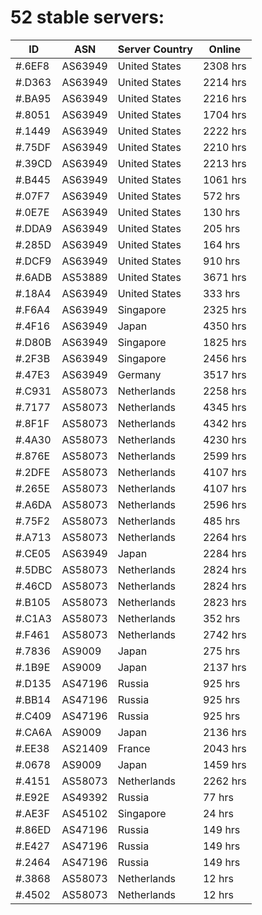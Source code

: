 # 52 stable servers:

| ID | ASN | Server Country | Online |
| ------ | ------ | ------ | ------ |
| #.6EF8 | AS63949 | United States | 2308 hrs |
| #.D363 | AS63949 | United States | 2214 hrs |
| #.BA95 | AS63949 | United States | 2216 hrs |
| #.8051 | AS63949 | United States | 1704 hrs |
| #.1449 | AS63949 | United States | 2222 hrs |
| #.75DF | AS63949 | United States | 2210 hrs |
| #.39CD | AS63949 | United States | 2213 hrs |
| #.B445 | AS63949 | United States | 1061 hrs |
| #.07F7 | AS63949 | United States | 572 hrs |
| #.0E7E | AS63949 | United States | 130 hrs |
| #.DDA9 | AS63949 | United States | 205 hrs |
| #.285D | AS63949 | United States | 164 hrs |
| #.DCF9 | AS63949 | United States | 910 hrs |
| #.6ADB | AS53889 | United States | 3671 hrs |
| #.18A4 | AS63949 | United States | 333 hrs |
| #.F6A4 | AS63949 | Singapore | 2325 hrs |
| #.4F16 | AS63949 | Japan | 4350 hrs |
| #.D80B | AS63949 | Singapore | 1825 hrs |
| #.2F3B | AS63949 | Singapore | 2456 hrs |
| #.47E3 | AS63949 | Germany | 3517 hrs |
| #.C931 | AS58073 | Netherlands | 2258 hrs |
| #.7177 | AS58073 | Netherlands | 4345 hrs |
| #.8F1F | AS58073 | Netherlands | 4342 hrs |
| #.4A30 | AS58073 | Netherlands | 4230 hrs |
| #.876E | AS58073 | Netherlands | 2599 hrs |
| #.2DFE | AS58073 | Netherlands | 4107 hrs |
| #.265E | AS58073 | Netherlands | 4107 hrs |
| #.A6DA | AS58073 | Netherlands | 2596 hrs |
| #.75F2 | AS58073 | Netherlands | 485 hrs |
| #.A713 | AS58073 | Netherlands | 2264 hrs |
| #.CE05 | AS63949 | Japan | 2284 hrs |
| #.5DBC | AS58073 | Netherlands | 2824 hrs |
| #.46CD | AS58073 | Netherlands | 2824 hrs |
| #.B105 | AS58073 | Netherlands | 2823 hrs |
| #.C1A3 | AS58073 | Netherlands | 352 hrs |
| #.F461 | AS58073 | Netherlands | 2742 hrs |
| #.7836 | AS9009 | Japan | 275 hrs |
| #.1B9E | AS9009 | Japan | 2137 hrs |
| #.D135 | AS47196 | Russia | 925 hrs |
| #.BB14 | AS47196 | Russia | 925 hrs |
| #.C409 | AS47196 | Russia | 925 hrs |
| #.CA6A | AS9009 | Japan | 2136 hrs |
| #.EE38 | AS21409 | France | 2043 hrs |
| #.0678 | AS9009 | Japan | 1459 hrs |
| #.4151 | AS58073 | Netherlands | 2262 hrs |
| #.E92E | AS49392 | Russia | 77 hrs |
| #.AE3F | AS45102 | Singapore | 24 hrs |
| #.86ED | AS47196 | Russia | 149 hrs |
| #.E427 | AS47196 | Russia | 149 hrs |
| #.2464 | AS47196 | Russia | 149 hrs |
| #.3868 | AS58073 | Netherlands | 12 hrs |
| #.4502 | AS58073 | Netherlands | 12 hrs |

